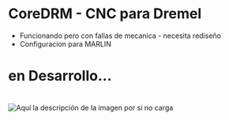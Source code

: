 # CoreDRM - CNC para Dremel

- Funcionando pero con fallas de mecanica - necesita rediseño
- Configuracion para MARLIN


# en Desarrollo...
#

![Aquí la descripción de la imagen por si no carga](https://github.com/sreck666/3Dprinter/blob/17a17e658a546399d546908683a5775b9e52b567/CoreDRM/CoreDRM.jpg)


#
